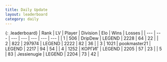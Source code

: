 ```yaml
---
title: Daily Update
layout: leaderboard
category: daily
---
```


{: .leaderboard}
| Rank | LV | Player | Division | Elo | Wins | Losses |
| --- | --- | --- | --- | --- | --- | --- |
| <span data-change="0">1</span> | 506 | <span title="ID: 649454">DripDew</span> | LEGEND | <span data-change="0">2228</span> | <span data-change="0">64</span> | <span data-change="0">22</span> |
| <span data-change="0">2</span> | 822 | <span title="ID: 544038">297974</span> | LEGEND | <span data-change="0">2222</span> | <span data-change="0">82</span> | <span data-change="0">36</span> |
| <span data-change="8">3</span> | 1021 | <span title="ID: 652474">pookmaster21</span> | LEGEND | <span data-change="58">2217</span> | <span data-change="10">94</span> | <span data-change="2">54</span> |
| <span data-change="39">4</span> | 1252 | <span title="ID: 92077">КОРГИГ</span> | LEGEND | <span data-change="156">2205</span> | <span data-change="26">57</span> | <span data-change="6">23</span> |
| <span data-change="11">5</span> | 83 | <span title="ID: 756478">Jessienugie</span> | LEGEND | <span data-change="79">2204</span> | <span data-change="12">73</span> | <span data-change="3">42</span> |
